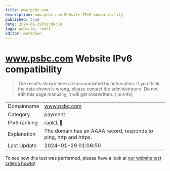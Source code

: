 ```yaml
---
title: www.psbc.com
description: www.psbc.com Website IPv6 compatibility
published: true
date: 2024-01-29T01:06:50
tags: website, rank1
editor: markdown
---
```


# www.psbc.com Website IPv6 compatibility

> The results shown here are accumulated by automation. If you think the data shown is wrong, please contact the administrators. 
> Do not edit this page manually, it will get overwritten.
{.is-info}


|   |   |
| - | - |
| Domainname | www.psbc.com
| Category | payment |
| IPv6 ranking | rank1 :1st_place_medal: |
| Explanation | The domain has an AAAA record, responds to ping, http and https. |
| Last Update | 2024-01-29 01:06:50 |

To see how this test was performed, please have a look at [our website test criteria howto](/howto/testcriteria/website)!

